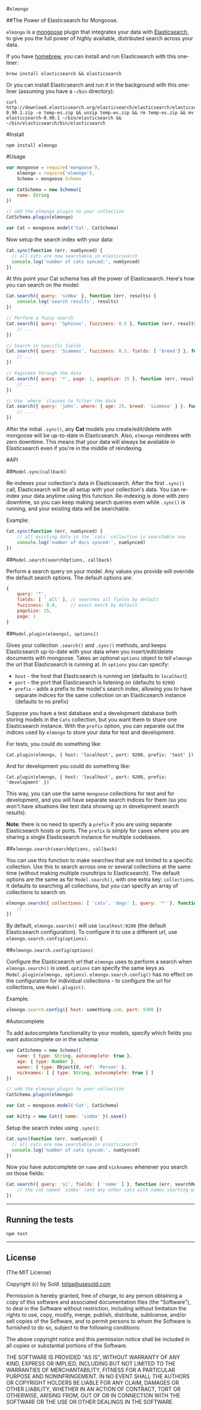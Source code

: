#`elmongo`

##The Power of Elasticsearch for Mongoose.


`elmongo` is a [mongoose](http://mongoosejs.com/) plugin that integrates your data with [Elasticsearch](http://www.elasticsearch.org), to give you the full power of highly available, distributed search across your data.

If you have [homebrew](http://brew.sh/), you can install and run Elasticsearch with this one-liner:

```
brew install elasticsearch && elasticsearch
```

Or you can install Elasticsearch and run it in the background with this one-liner (assuming you have a `~/bin` directory):
```
curl http://download.elasticsearch.org/elasticsearch/elasticsearch/elasticsearch-0.90.1.zip -o temp-es.zip && unzip temp-es.zip && rm temp-es.zip && mv elasticsearch-0.90.1 ~/bin/elasticsearch && ~/bin/elasticsearch/bin/elasticsearch
```

#Install

```
npm install elmongo
```

#Usage
```js
var mongoose = require('mongoose'),
    elmongo = require('elmongo'),
    Schema = mongoose.Schema

var CatSchema = new Schema({
    name: String
})

// add the elmongo plugin to your collection
CatSchema.plugin(elmongo)

var Cat = mongoose.model('Cat', CatSchema)
```

Now setup the search index with your data:
```js
Cat.sync(function (err, numSynced) {
  // all cats are now searchable in elasticsearch
  console.log('number of cats synced:', numSynced)
})
```

At this point your Cat schema has all the power of Elasticsearch. Here's how you can search on the model:
```js
Cat.search({ query: 'simba' }, function (err, results) {
 	console.log('search results', results)
})

// Perform a fuzzy search
Cat.search({ query: 'Sphinxx', fuzziness: 0.5 }, function (err, results) {
	// ...
})

// Search in specific fields
Cat.search({ query: 'Siameez', fuzziness: 0.5, fields: [ 'breed'] }, function (err, results) {
    // ...
})

// Paginate through the data
Cat.search({ query: '*', page: 1, pageSize: 25 }, function (err, results) {
 	// ...
})

// Use `where` clauses to filter the data
Cat.search({ query: 'john', where: { age: 25, breed: 'siamese' } }, function (err, results) {
	// ...
})
```

After the initial `.sync()`, any **Cat** models you create/edit/delete with mongoose will be up-to-date in Elasticsearch. Also, `elmongo` reindexes with zero downtime. This means that your data will always be available in Elasticsearch even if you're in the middle of reindexing.

#API

##`Model.sync(callback)`

Re-indexes your collection's data in Elasticsearch. After the first `.sync()` call, Elasticsearch will be all setup with your collection's data. You can re-index your data anytime using this function. Re-indexing is done with zero downtime, so you can keep making search queries even while `.sync()` is running, and your existing data will be searchable.

Example:
```js
Cat.sync(function (err, numSynced) {
	// all existing data in the `cats` collection is searchable now
    console.log('number of docs synced:', numSynced)
})
```

##`Model.search(searchOptions, callback)`

Perform a search query on your model. Any values you provide will override the default search options. The default options are:

```js
{
    query: '*',
    fields: [ '_all' ],	// searches all fields by default
    fuzziness: 0.0,		// exact match by default
    pageSize: 25,
    page: 1
}
```

##`Model.plugin(elmongo[, options])`

Gives your collection `.search()` and `.sync()` methods, and keeps Elasticsearch up-to-date with your data when you insert/edit/delete documents with mongoose. Takes an optional `options` object to tell `elmongo` the url that Elasticsearch is running at. In `options` you can specify:

 * `host` - the host that Elasticsearch is running on (defaults to `localhost`)
 * `port` - the port that Elasticsearch is listening on (defaults to `9200`)
 * `prefix` - adds a prefix to the model's search index, allowing you to have separate indices for the same collection on an Elasticsearch instance (defaults to no prefix)

Suppose you have a test database and a development database both storing models in the `Cats` collection, but you want them to share one Elasticsearch instance. With the `prefix` option, you can separate out the indices used by `elmongo` to store your data for test and development.

For tests, you could do something like:
 ```
Cat.plugin(elmongo, { host: 'localhost', port: 9200, prefix: 'test' })
 ```
And for development you could do something like:
```
Cat.plugin(elmongo, { host: 'localhost', port: 9200, prefix: 'development' })
```

This way, you can use the same `mongoose` collections for test and for development, and you will have separate search indices for them (so you won't have situations like test data showing up in development search results).

**Note**: there is no need to specify a `prefix` if you are using separate Elasticsearch hosts or ports. The `prefix` is simply for cases where you are sharing a single Elasticsearch instance for multiple codebases.

##`elmongo.search(searchOptions, callback)`

You can use this function to make searches that are not limited to a specific collection. Use this to search across one or several collections at the same time (without making multiple roundtrips to Elasticsearch). The default options are the same as for `Model.search()`, with one extra key: `collections`. It defaults to searching all collections, but you can specify an array of collections to search on.

```js
elmongo.search({ collections: [ 'cats', 'dogs' ], query: '*' }, function (err, results) {
	// ...
})
```

By default, `elmongo.search()` will use `localhost:9200` (the default Elasticsearch configuration). To configure it to use a different url, use `elmongo.search.config(options)`.

##`elmongo.search.config(options)`

Configure the Elasticsearch url that `elmongo` uses to perform a search when `elmongo.search()` is used. `options` can specify the same keys as `Model.plugin(elmongo, options)`. `elmongo.search.config()` has no effect on the configuration for individual collections - to configure the url for collections, use `Model.plugin()`.

Example:
```js
elmongo.search.config({ host: something.com, port: 9300 })
```

#Autocomplete

To add autocomplete functionality to your models, specify which fields you want autocomplete on in the schema:
```js
var CatSchema = new Schema({
    name: { type: String, autocomplete: true },
    age: { type: Number },
    owner: { type: ObjectId, ref: 'Person' },
    nicknames: [ { type: String, autocomplete: true } ]
})

// add the elmongo plugin to your collection
CatSchema.plugin(elmongo)

var Cat = mongoose.model('Cat', CatSchema)

var kitty = new Cat({ name: 'simba' }).save()
```

Setup the search index using `.sync()`:
```js
Cat.sync(function (err, numSynced) {
  // all cats are now searchable in elasticsearch
  console.log('number of cats synced:', numSynced)
})
```

Now you have autocomplete on `name` and `nicknames` whenever you search on those fields:
```js
Cat.search({ query: 'si', fields: [ 'name' ] }, function (err, searchResults) {
    // the cat named `simba` (and any other cats with names starting with 'si') will show up in the search results
})
```

-------

## Running the tests

```
npm test
```

-------

## License

(The MIT License)

Copyright (c) by Sold. <tolga@usesold.com>

Permission is hereby granted, free of charge, to any person obtaining a copy
of this software and associated documentation files (the "Software"), to deal
in the Software without restriction, including without limitation the rights
to use, copy, modify, merge, publish, distribute, sublicense, and/or sell
copies of the Software, and to permit persons to whom the Software is
furnished to do so, subject to the following conditions:

The above copyright notice and this permission notice shall be included in
all copies or substantial portions of the Software.

THE SOFTWARE IS PROVIDED "AS IS", WITHOUT WARRANTY OF ANY KIND, EXPRESS OR
IMPLIED, INCLUDING BUT NOT LIMITED TO THE WARRANTIES OF MERCHANTABILITY,
FITNESS FOR A PARTICULAR PURPOSE AND NONINFRINGEMENT. IN NO EVENT SHALL THE
AUTHORS OR COPYRIGHT HOLDERS BE LIABLE FOR ANY CLAIM, DAMAGES OR OTHER
LIABILITY, WHETHER IN AN ACTION OF CONTRACT, TORT OR OTHERWISE, ARISING FROM,
OUT OF OR IN CONNECTION WITH THE SOFTWARE OR THE USE OR OTHER DEALINGS IN
THE SOFTWARE.